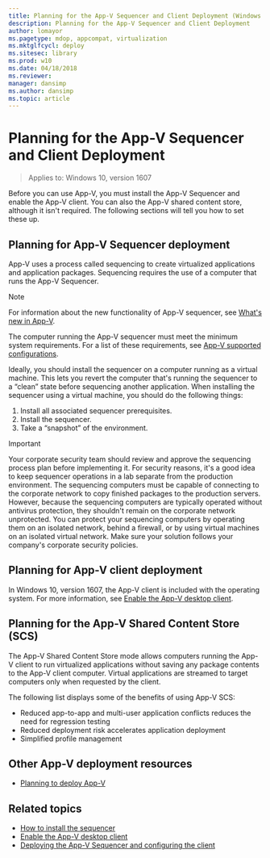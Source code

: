 ```yaml
---
title: Planning for the App-V Sequencer and Client Deployment (Windows 10)
description: Planning for the App-V Sequencer and Client Deployment
author: lomayor
ms.pagetype: mdop, appcompat, virtualization
ms.mktglfcycl: deploy
ms.sitesec: library
ms.prod: w10
ms.date: 04/18/2018
ms.reviewer:
manager: dansimp
ms.author: dansimp
ms.topic: article
---
```

# Planning for the App-V Sequencer and Client Deployment

>Applies to: Windows 10, version 1607

Before you can use App-V, you must install the App-V Sequencer and enable the App-V client. You can also the App-V shared content store, although it isn't required. The following sections will tell you how to set these up.

## Planning for App-V Sequencer deployment

App-V uses a process called sequencing to create virtualized applications and application packages. Sequencing requires the use of a computer that runs the App-V Sequencer.

> [!NOTE]
> For information about the new functionality of App-V sequencer, see [What's new in App-V](appv-about-appv.md).

The computer running the App-V sequencer must meet the minimum system requirements. For a list of these requirements, see [App-V supported configurations](appv-supported-configurations.md).

Ideally, you should install the sequencer on a computer running as a virtual machine. This lets you revert the computer that's running the sequencer to a “clean” state before sequencing another application. When installing the sequencer using a virtual machine, you should do the following things:

1. Install all associated sequencer prerequisites.
2. Install the sequencer.
3. Take a “snapshot” of the environment.

>[!IMPORTANT]
>Your corporate security team should review and approve the sequencing process plan before implementing it. For security reasons, it's a good idea to keep sequencer operations in a lab separate from the production environment. The sequencing computers must be capable of connecting to the corporate network to copy finished packages to the production servers. However, because the sequencing computers are typically operated without antivirus protection, they shouldn't remain on the corporate network unprotected. You can protect your sequencing computers by operating them on an isolated network, behind a firewall, or by using virtual machines on an isolated virtual network. Make sure your solution follows your company's corporate security policies.

## Planning for App-V client deployment

In Windows 10, version 1607, the App-V client is included with the operating system. For more information, see [Enable the App-V desktop client](appv-enable-the-app-v-desktop-client.md).

## Planning for the App-V Shared Content Store (SCS)

The App-V Shared Content Store mode allows computers running the App-V client to run virtualized applications without saving any package contents to the App-V client computer. Virtual applications are streamed to target computers only when requested by the client.

The following list displays some of the benefits of using App-V SCS:

* Reduced app-to-app and multi-user application conflicts reduces the need for regression testing
* Reduced deployment risk accelerates application deployment
* Simplified profile management





## Other App-V deployment resources

* [Planning to deploy App-V](appv-planning-to-deploy-appv.md)

## Related topics

* [How to install the sequencer](appv-install-the-sequencer.md)
* [Enable the App-V desktop client](appv-enable-the-app-v-desktop-client.md)
* [Deploying the App-V Sequencer and configuring the client](appv-deploying-the-appv-sequencer-and-client.md)
